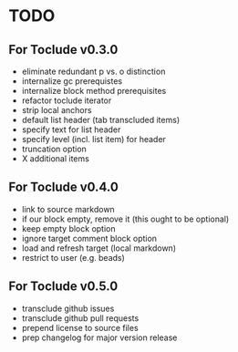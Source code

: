 TODO
====

For Toclude v0.3.0
------------------

-	eliminate redundant p vs. o distinction
-	internalize gc prerequistes
-	internalize block method prerequisites
-	refactor toclude iterator
-	strip local anchors
-	default list header (tab transcluded items)
-	specify text for list header
-	specify level (incl. list item) for header
-	truncation option
-	X additional items

For Toclude v0.4.0
------------------

-	link to source markdown
-	if our block empty, remove it (this ought to be optional)
-	keep empty block option
-	ignore target comment block option
-	load and refresh target (local markdown)
-	restrict to user (e.g. beads)

For Toclude v0.5.0
------------------

-	transclude github issues
-	transclude github pull requests
-	prepend license to source files
-	prep changelog for major version release
